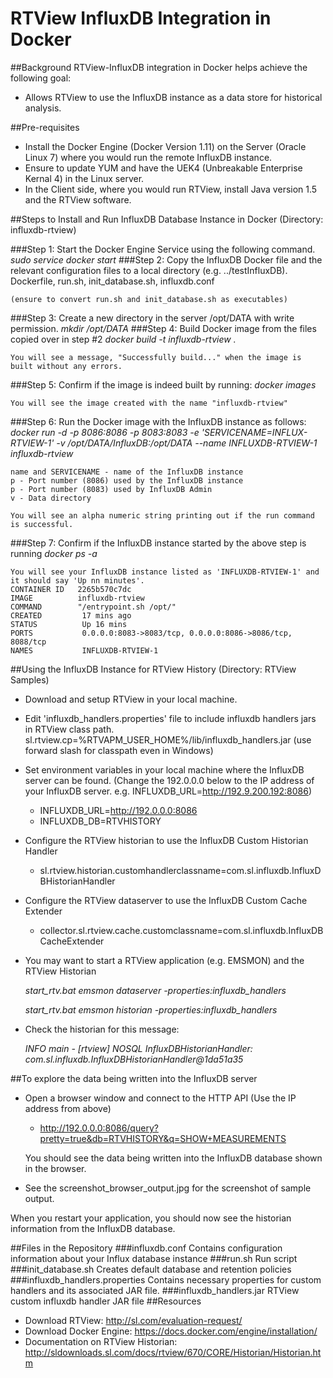 # RTView InfluxDB Integration in Docker

##Background
RTView-InfluxDB integration in Docker helps achieve the following goal: 
* Allows RTView to use the InfluxDB instance as a data store for historical analysis. 

##Pre-requisites
* Install the Docker Engine (Docker Version 1.11) on the Server (Oracle Linux 7) where you would run the remote InfluxDB instance. 
* Ensure to update YUM and have the UEK4 (Unbreakable Enterprise Kernal 4) in the Linux server. 
* In the Client side, where you would run RTView, install Java version 1.5 and the RTView software. 

##Steps to Install and Run InfluxDB Database Instance in Docker
(Directory: influxdb-rtview)

###Step 1: Start the Docker Engine Service using the following command. 
*sudo service docker start*
###Step 2: Copy the InfluxDB Docker file and the relevant configuration files to a local directory (e.g. ../testInfluxDB).
	Dockerfile, run.sh, init_database.sh, influxdb.conf
	
	(ensure to convert run.sh and init_database.sh as executables)
###Step 3: Create a new directory in the server /opt/DATA with write permission. 
*mkdir /opt/DATA*
###Step 4: Build Docker image from the files copied over in step #2
*docker build -t influxdb-rtview .*
	
	You will see a message, "Successfully build..." when the image is built without any errors. 
###Step 5: Confirm if the image is indeed built by running: 
*docker images*
	
	You will see the image created with the name "influxdb-rtview"
###Step 6: Run the Docker image with the InfluxDB instance as follows:
*docker run -d -p 8086:8086 -p 8083:8083 -e 'SERVICENAME=INFLUX-RTVIEW-1' -v /opt/DATA/InfluxDB:/opt/DATA --name INFLUXDB-RTVIEW-1 influxdb-rtview*
	
	name and SERVICENAME - name of the InfluxDB instance
	p - Port number (8086) used by the InfluxDB instance
	p - Port number (8083) used by InfluxDB Admin
	v - Data directory
	
	You will see an alpha numeric string printing out if the run command is successful. 
###Step 7: Confirm if the InfluxDB instance started by the above step is running
*docker ps -a*

	You will see your InfluxDB instance listed as 'INFLUXDB-RTVIEW-1' and it should say 'Up nn minutes'. 	
	CONTAINER ID   2265b570c7dc     
	IMAGE          influxdb-rtview 
	COMMAND        "/entrypoint.sh /opt/"     
	CREATED         17 mins ago         
	STATUS          Up 16 mins     
	PORTS           0.0.0.0:8083->8083/tcp, 0.0.0.0:8086->8086/tcp, 8088/tcp
	NAMES           INFLUXDB-RTVIEW-1

##Using the InfluxDB Instance for RTView History 
(Directory: RTView Samples)
* Download and setup RTView in your local machine. 
* Edit 'influxdb_handlers.properties' file to include influxdb handlers jars in RTView class path. 
  sl.rtview.cp=%RTVAPM_USER_HOME%/lib/influxdb_handlers.jar
  (use forward slash for classpath even in Windows)
* Set environment variables in your local machine where the InfluxDB server can be found. (Change the 192.0.0.0 below to the IP address of your InfluxDB server. e.g. INFLUXDB_URL=http://192.9.200.192:8086)
	* INFLUXDB_URL=http://192.0.0.0:8086
	* INFLUXDB_DB=RTVHISTORY
* Configure the RTView historian to use the InfluxDB Custom Historian Handler 
	* sl.rtview.historian.customhandlerclassname=com.sl.influxdb.InfluxDBHistorianHandler
* Configure the RTView dataserver to use the InfluxDB Custom Cache Extender 
	* collector.sl.rtview.cache.customclassname=com.sl.influxdb.InfluxDBCacheExtender

* You may want to start a RTView application (e.g. EMSMON) and the RTView Historian

	*start_rtv.bat emsmon dataserver -properties:influxdb_handlers*
	
	*start_rtv.bat emsmon historian -properties:influxdb_handlers*

* Check the historian for this message:

	*INFO  main - [rtview] NOSQL InfluxDBHistorianHandler: com.sl.influxdb.InfluxDBHistorianHandler@1da51a35*

##To explore the data being written into the InfluxDB server
* Open a browser window and connect to the HTTP API (Use the IP address from above)
	* http://192.0.0.0:8086/query?pretty=true&db=RTVHISTORY&q=SHOW+MEASUREMENTS
	
	You should see the data being written into the InfluxDB database shown in the browser. 
* See the screenshot_browser_output.jpg for the screenshot of sample output. 
	
When you restart your application, you should now see the historian information from the InfluxDB database. 

##Files in the Repository
###influxdb.conf
Contains configuration information about your Influx database instance
###run.sh
Run script
###init_database.sh
Creates default database and retention policies
###influxdb_handlers.properties
Contains necessary properties for custom handlers and its associated JAR file. 
###influxdb_handlers.jar
RTView custom influxdb handler JAR file
##Resources
* Download RTView: http://sl.com/evaluation-request/
* Download Docker Engine: https://docs.docker.com/engine/installation/
* Documentation on RTView Historian: http://sldownloads.sl.com/docs/rtview/670/CORE/Historian/Historian.htm
